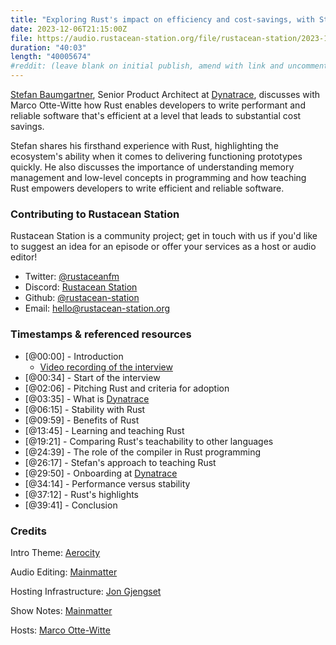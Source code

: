 ```yaml
---
title: "Exploring Rust's impact on efficiency and cost-savings, with Stefan Baumgartner"
date: 2023-12-06T21:15:00Z
file: https://audio.rustacean-station.org/file/rustacean-station/2023-12-06-stefan-baumgartner.mp3
duration: "40:03"
length: "40005674"
#reddit: (leave blank on initial publish, amend with link and uncomment this line after Reddit thread has been posted)
---
```


[Stefan Baumgartner](https://fettblog.eu/), Senior Product Architect at [Dynatrace](https://www.dynatrace.com/), 
discusses with Marco Otte-Witte how Rust enables developers to write performant and reliable software that's efficient 
at a level that leads to substantial cost savings.  

Stefan shares his firsthand experience with Rust, highlighting the ecosystem's ability when it comes to delivering 
functioning prototypes quickly. He also discusses the importance of understanding memory management and low-level 
concepts in programming and how teaching Rust empowers developers to write efficient and reliable software. 

### Contributing to Rustacean Station

Rustacean Station is a community project; get in touch with us if you'd like to suggest an idea for an episode or offer your services as a host or audio editor!

 - Twitter: [@rustaceanfm](https://twitter.com/rustaceanfm)
 - Discord: [Rustacean Station](https://discord.gg/cHc3Gyc)
 - Github: [@rustacean-station](https://github.com/rustacean-station/)
 - Email: [hello@rustacean-station.org](mailto:hello@rustacean-station.org)

### Timestamps & referenced resources

- [@00:00] - Introduction
  - [Video recording of the interview](https://mainmatter.com/blog/2023/09/28/exploring-rusts-impact-on-costs-and-efficiency/)
- [@00:34] - Start of the interview
- [@02:06] - Pitching Rust and criteria for adoption
- [@03:35] - What is [Dynatrace](https://www.dynatrace.com/)
- [@06:15] - Stability with Rust
- [@09:59] - Benefits of Rust
- [@13:45] - Learning and teaching Rust
- [@19:21] - Comparing Rust's teachability to other languages
- [@24:39] - The role of the compiler in Rust programming
- [@26:17] - Stefan's approach to teaching Rust
- [@29:50] - Onboarding at [Dynatrace](https://www.dynatrace.com/)
- [@34:14] - Performance versus stability
- [@37:12] - Rust's highlights
- [@39:41] - Conclusion

### Credits

Intro Theme: [Aerocity](https://twitter.com/AerocityMusic)

Audio Editing: [Mainmatter](https://mainmatter.com/rust-consulting/)

Hosting Infrastructure: [Jon Gjengset](https://twitter.com/jonhoo/)

Show Notes: [Mainmatter](https://mainmatter.com/rust-consulting/)

Hosts: [Marco Otte-Witte](https://twitter.com/marcoow)
